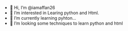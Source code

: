 - 👋 Hi, I’m @iamaffan26
- 👀 I’m interested in Learing python and Html.
- 🌱 I’m currently learning pyhton...
- 💞️ I’m looking some techniques to learn python and html 


<!---
iamaffan26/iamaffan26 is a ✨ special ✨ repository because its `README.md` (this file) appears on your GitHub profile.
You can click the Preview link to take a look at your changes.
--->
